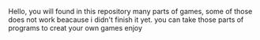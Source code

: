 Hello, you will found in this repository many parts of games, some of those does not work beacause i didn't finish it yet.
you can take those parts of programs to creat your own games
enjoy
